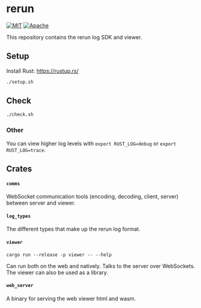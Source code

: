 # rerun
[![MIT](https://img.shields.io/badge/license-MIT-blue.svg)](https://github.com/rerun-io/rerun/blob/master/LICENSE-MIT)
[![Apache](https://img.shields.io/badge/license-Apache-blue.svg)](https://github.com/rerun-io/rerun/blob/master/LICENSE-APACHE)

This repository contains the rerun log SDK and viewer.

## Setup
Install Rust: https://rustup.rs/

``` sh
./setup.sh
```

## Check
``` sh
./check.sh
```

### Other
You can view higher log levels with `export RUST_LOG=debug` or  `export RUST_LOG=trace`.


## Crates

#### `comms`
WebSocket communication tools (encoding, decoding, client, server) between server and viewer.

#### `log_types`
The different types that make up the rerun log format.

#### `viewer`
`cargo run --release -p viewer -- --help`

Can run both on the web and natively. Talks to the server over WebSockets.
The viewer can also be used as a library.

#### `web_server`
A binary for serving the web viewer html and wasm.
